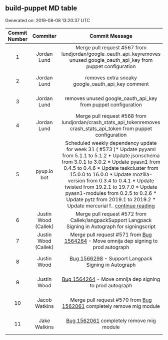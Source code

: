 ## build-puppet MD table
Generated on: 2019-08-08 13:20:37 UTC

| Commit Number | Commiter | Commit Message | Commit Url | Date | 
|:-----:|:-----:|:----------------------------------:|:------:|:----:| 
|1|Jordan Lund|Merge pull request #567 from lundjordan/google_oauth_api_keyremoves unused google_oauth_api_key from puppet configuration|[URL](https://api.github.com/repos/mozilla-releng/build-puppet/commits/0fbb5cb08f20bf3fc18f752ed823138cd13fced4)|2019-08-07 21:58:30
|2|Jordan Lund|removes extra sneaky google_oauth_api_key comment|[URL](https://api.github.com/repos/mozilla-releng/build-puppet/commits/2a67f53fe0a80c07329fa55a319db2a17458e773)|2019-07-31 23:42:55
|3|Jordan Lund|removes unused google_oauth_api_key from puppet configuration|[URL](https://api.github.com/repos/mozilla-releng/build-puppet/commits/11505674695300bb898b48fca362e8e5d731739e)|2019-07-31 23:22:08
|4|Jordan Lund|Merge pull request #568 from lundjordan/crash_stats_api_tokenremoves crash_stats_api_token from puppet configuration|[URL](https://api.github.com/repos/mozilla-releng/build-puppet/commits/70b95b55863802a416680470dd36929fdfde55dc)|2019-08-07 21:33:01
|5|pyup.io bot|Scheduled weekly dependency update for week 31 ( #573 )* Update pyyaml from 5.1.1 to 5.1.2 * Update jsonschema from 3.0.1 to 3.0.2 * Update pyasn1 from 0.4.5 to 0.4.6 * Update taskcluster from 15.0.0 to 16.0.0 * Update mozilla-version from 0.3.4 to 0.4.1 * Update twisted from 19.2.1 to 19.7.0 * Update pyasn1-modules from 0.2.5 to 0.2.6 * Update pytz from 2019.1 to 2019.2 * Update mercurial f.. [continue reading]( https://api.github.com/repos/mozilla-releng/build-puppet/commits/54ff7f48cafd386b126ebd1d7623b1e83f7691c1 )|[URL](https://api.github.com/repos/mozilla-releng/build-puppet/commits/54ff7f48cafd386b126ebd1d7623b1e83f7691c1)|2019-08-07 16:41:34
|6|Justin Wood (Callek)|Merge pull request #572 from Callek/langpackSupport Langpack Signing in Autograph for signingscript|[URL](https://api.github.com/repos/mozilla-releng/build-puppet/commits/66aac47e6846eb078b56b233a6e4ac79e6ab3172)|2019-08-07 15:58:19
|7|Justin Wood (Callek)|Merge pull request #571 from [Bug 1564264](https://bugzilla.mozilla.org/show_bug.cgi?id=1564264)  - Move omnija dep signing to prod autograph|[URL](https://api.github.com/repos/mozilla-releng/build-puppet/commits/0967f14630293fcce1040966d58c13c81301578f)|2019-08-07 15:58:08
|8|Justin Wood|[Bug 1566298](https://bugzilla.mozilla.org/show_bug.cgi?id=1566298)  - Support Langpack Signing in Autograph|[URL](https://api.github.com/repos/mozilla-releng/build-puppet/commits/22ed23a248c65f8ad0a45084cdc8915e56ad8fa6)|2019-08-06 17:51:13
|9|Justin Wood|[Bug 1564264](https://bugzilla.mozilla.org/show_bug.cgi?id=1564264)  - Move omnija dep signing to prod autograph|[URL](https://api.github.com/repos/mozilla-releng/build-puppet/commits/1b984a3d7c8ac4635d93f08ba371e2690c4b510d)|2019-08-06 17:45:37
|10|Jacob Watkins|Merge pull request #570 from [Bug 1562061](https://bugzilla.mozilla.org/show_bug.cgi?id=1562061)  completely remove mig module|[URL](https://api.github.com/repos/mozilla-releng/build-puppet/commits/e9475f9f19fbf35f5aef51bf5ad556997ce7697c)|2019-08-06 16:22:12
|11|Jake Watkins|[Bug 1562061](https://bugzilla.mozilla.org/show_bug.cgi?id=1562061)  completely remove mig module|[URL](https://api.github.com/repos/mozilla-releng/build-puppet/commits/aca2371298ee9b736f70bca770a469c3042ce608)|2019-08-06 16:05:16
